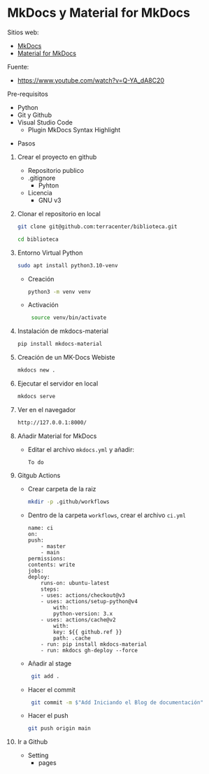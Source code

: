 # MkDocs y Material for MkDocs
Sitios web:
- [MkDocs]([https://www.mkdocs.org/](https://)https:/)
- [Material for MkDocs](https://squidfunk.github.io/mkdocs-material/https:/)

Fuente: 
- https://www.youtube.com/watch?v=Q-YA_dA8C20

Pre-requisitos
- Python
- Git y Github
- Visual Studio Code
    - Plugin MkDocs Syntax Highlight

* Pasos
1. Crear el proyecto en github
    - Repositorio publico
    - .gitignore 
        - Pyhton
    - Licencia
        - GNU v3

2. Clonar el repositorio en local
    ```bash
    git clone git@github.com:terracenter/biblioteca.git
    ```
    ```bash
    cd biblioteca
    ```
3. Entorno Virtual Python
    ```bash
    sudo apt install python3.10-venv   
    ```    
    - Creación
        ```bash
        python3 -m venv venv 
        ```
    - Activación
        ```bash
         source venv/bin/activate
        ```
4. Instalación de mkdocs-material
    ```bash
    pip install mkdocs-material 
    ```
5. Creación de un MK-Docs Webiste
    ```bash
    mkdocs new .
    ```
6. Ejecutar el servidor en local
    ```bash
    mkdocs serve
    ```

7. Ver en el navegador
    ```bash
    http://127.0.0.1:8000/
    ```

8. Añadir Material for MkDocs
    - Editar el archivo `mkdocs.yml` y añadir:
       ```
       To do
       ``` 

9. Gitgub Actions
    - Crear carpeta de la raiz
        ```bash
        mkdir -p .github/workflows
        ``` 
    - Dentro de la carpeta `workflows`, crear el archivo `ci.yml`

        ```
        name: ci
        on:
        push:
            - master
            - main
        permissions:
        contents: write
        jobs:
        deploy:
            runs-on: ubuntu-latest
            steps:
            - uses: actions/checkout@v3
            - uses: actions/setup-python@v4
                with:
                python-version: 3.x
            - uses: actions/cache@v2
                with:
                key: ${{ github.ref }}
                path: .cache
            - run: pip install mkdocs-material
            - run: mkdocs gh-deploy --force
        ```
    - Añadir al stage
        ```bash
         git add .
         ```
    
    - Hacer el commit
        ```bash
         git commit -m $"Add Iniciando el Blog de documentación"
         ```
    - Hacer el push
        ```bash
        git push origin main
        ```
10. Ir a Github
    - Setting
        - pages
        


